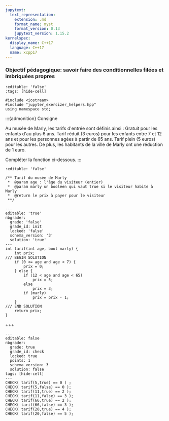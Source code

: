 ```yaml
---
jupytext:
  text_representation:
    extension: .md
    format_name: myst
    format_version: 0.13
    jupytext_version: 1.15.2
kernelspec:
  display_name: C++17
  language: C++17
  name: xcpp17
---
```


### Objectif pédagogique: savoir faire des conditionnelles filées et imbriquées propres

```{code-cell}
:editable: 'false'
:tags: [hide-cell]

#include <iostream>
#include "jupyter_exercizer_helpers.hpp"
using namespace std;
```

:::{admonition} Consigne

Au musée de Marly, les tarifs d'entrée sont définis ainsi :
Gratuit pour les enfants d'au plus 6 ans.
Tarif réduit (3 euros) pour les enfants entre 7 et 12 ans et
pour les personnes agées à partir de 65 ans.
Tarif plein (5 euros) pour les autres.
De plus, les habitants de la ville de Marly ont une réduction de 1 euro.

Compléter la fonction ci-dessous.
:::

```{code-cell}
:editable: 'false'

/** Tarif du musée de Marly
 *  @param age : l'âge du visiteur (entier)
 *  @param marly un booléen qui vaut true si le visiteur habite à Marly
 *  @return le prix à payer pour le visiteur
 **/
```

```{code-cell}
---
editable: 'true'
nbgrader:
  grade: 'false'
  grade_id: init
  locked: 'false'
  schema_version: '3'
  solution: 'true'
---
int tarif(int age, bool marly) {
    int prix;
/// BEGIN SOLUTION
    if (0 <= age and age < 7) {
        prix = 0;
    } else {
        if (12 < age and age < 65)
            prix = 5;
        else
            prix = 3;
        if (marly)
            prix = prix - 1;
    }
/// END SOLUTION
    return prix;
}

```

+++

```{code-cell}
---
editable: false
nbgrader:
  grade: true
  grade_id: check
  locked: true
  points: 1
  schema_version: 3
  solution: false
tags: [hide-cell]
---
CHECK( tarif(5,true) == 0 ) ;
CHECK( tarif(5,false) == 0 );
CHECK( tarif(11,true) == 2 );
CHECK( tarif(11,false) == 3 );
CHECK( tarif(66,true) == 2 );
CHECK( tarif(66,false) == 3 );
CHECK( tarif(20,true) == 4 );
CHECK( tarif(20,false) == 5 );
```